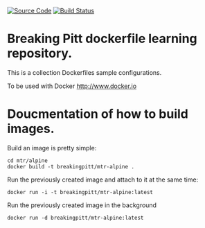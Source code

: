 [![Source Code](https://img.shields.io/badge/source-GitHub-blue.svg?style=flat)](https://github.com/BreakingPitt/dockerfiles) 
[![Build Status](https://travis-ci.org/BreakingPitt/dockerfiles.svg?branch=master)](https://travis-ci.org/BreakingPitt/dockerfiles)

# Breaking Pitt dockerfile learning repository.

This is a collection Dockerfiles sample configurations.

To be used with Docker http://www.docker.io

# Doucmentation of how to build images.

Build an image is pretty simple:

    cd mtr/alpine
    docker build -t breakingpitt/mtr-alpine .

Run the previously created image and attach to it at the same time:

    docker run -i -t breakingpitt/mtr-alpine:latest
    
Run the previously created image in the background
  
    docker run -d breakingpitt/mtr-alpine:latest
